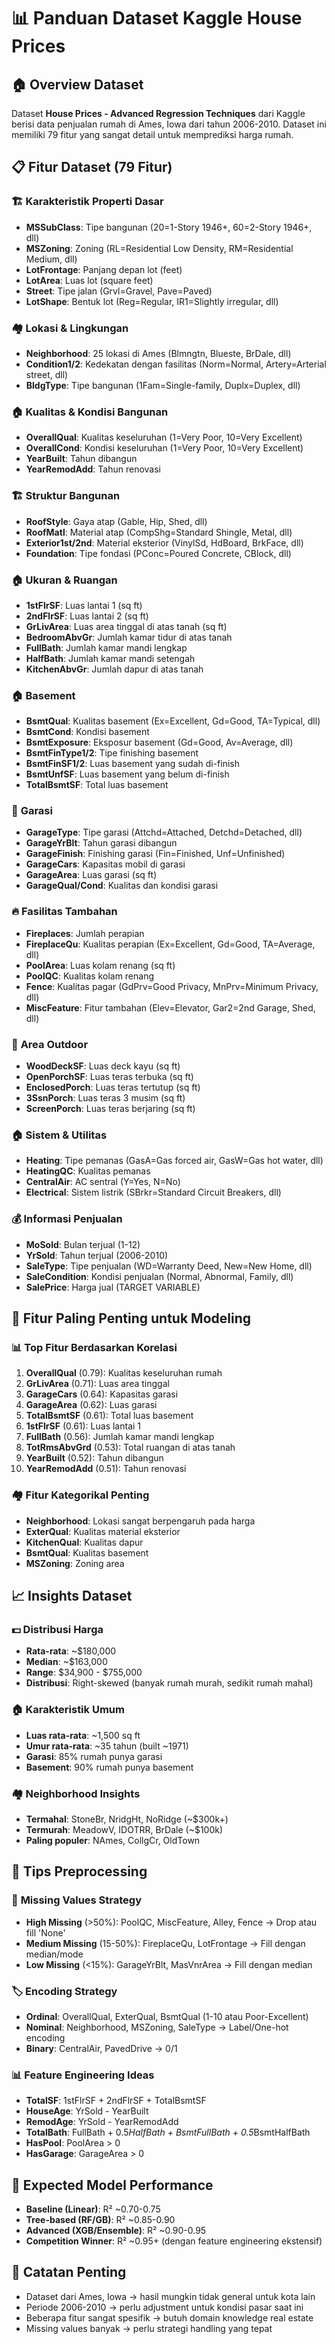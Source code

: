 # 📊 Panduan Dataset Kaggle House Prices

## 🏠 Overview Dataset
Dataset **House Prices - Advanced Regression Techniques** dari Kaggle berisi data penjualan rumah di Ames, Iowa dari tahun 2006-2010. Dataset ini memiliki 79 fitur yang sangat detail untuk memprediksi harga rumah.

## 📋 Fitur Dataset (79 Fitur)

### 🏗️ **Karakteristik Properti Dasar**
- **MSSubClass**: Tipe bangunan (20=1-Story 1946+, 60=2-Story 1946+, dll)
- **MSZoning**: Zoning (RL=Residential Low Density, RM=Residential Medium, dll)
- **LotFrontage**: Panjang depan lot (feet)
- **LotArea**: Luas lot (square feet)
- **Street**: Tipe jalan (Grvl=Gravel, Pave=Paved)
- **LotShape**: Bentuk lot (Reg=Regular, IR1=Slightly irregular, dll)

### 🏘️ **Lokasi & Lingkungan**
- **Neighborhood**: 25 lokasi di Ames (Blmngtn, Blueste, BrDale, dll)
- **Condition1/2**: Kedekatan dengan fasilitas (Norm=Normal, Artery=Arterial street, dll)
- **BldgType**: Tipe bangunan (1Fam=Single-family, Duplx=Duplex, dll)

### 🏠 **Kualitas & Kondisi Bangunan**
- **OverallQual**: Kualitas keseluruhan (1=Very Poor, 10=Very Excellent)
- **OverallCond**: Kondisi keseluruhan (1=Very Poor, 10=Very Excellent)
- **YearBuilt**: Tahun dibangun
- **YearRemodAdd**: Tahun renovasi

### 🏗️ **Struktur Bangunan**
- **RoofStyle**: Gaya atap (Gable, Hip, Shed, dll)
- **RoofMatl**: Material atap (CompShg=Standard Shingle, Metal, dll)
- **Exterior1st/2nd**: Material eksterior (VinylSd, HdBoard, BrkFace, dll)
- **Foundation**: Tipe fondasi (PConc=Poured Concrete, CBlock, dll)

### 🏠 **Ukuran & Ruangan**
- **1stFlrSF**: Luas lantai 1 (sq ft)
- **2ndFlrSF**: Luas lantai 2 (sq ft)
- **GrLivArea**: Luas area tinggal di atas tanah (sq ft)
- **BedroomAbvGr**: Jumlah kamar tidur di atas tanah
- **FullBath**: Jumlah kamar mandi lengkap
- **HalfBath**: Jumlah kamar mandi setengah
- **KitchenAbvGr**: Jumlah dapur di atas tanah

### 🏠 **Basement**
- **BsmtQual**: Kualitas basement (Ex=Excellent, Gd=Good, TA=Typical, dll)
- **BsmtCond**: Kondisi basement
- **BsmtExposure**: Eksposur basement (Gd=Good, Av=Average, dll)
- **BsmtFinType1/2**: Tipe finishing basement
- **BsmtFinSF1/2**: Luas basement yang sudah di-finish
- **BsmtUnfSF**: Luas basement yang belum di-finish
- **TotalBsmtSF**: Total luas basement

### 🚗 **Garasi**
- **GarageType**: Tipe garasi (Attchd=Attached, Detchd=Detached, dll)
- **GarageYrBlt**: Tahun garasi dibangun
- **GarageFinish**: Finishing garasi (Fin=Finished, Unf=Unfinished)
- **GarageCars**: Kapasitas mobil di garasi
- **GarageArea**: Luas garasi (sq ft)
- **GarageQual/Cond**: Kualitas dan kondisi garasi

### 🔥 **Fasilitas Tambahan**
- **Fireplaces**: Jumlah perapian
- **FireplaceQu**: Kualitas perapian (Ex=Excellent, Gd=Good, TA=Average, dll)
- **PoolArea**: Luas kolam renang (sq ft)
- **PoolQC**: Kualitas kolam renang
- **Fence**: Kualitas pagar (GdPrv=Good Privacy, MnPrv=Minimum Privacy, dll)
- **MiscFeature**: Fitur tambahan (Elev=Elevator, Gar2=2nd Garage, Shed, dll)

### 🏡 **Area Outdoor**
- **WoodDeckSF**: Luas deck kayu (sq ft)
- **OpenPorchSF**: Luas teras terbuka (sq ft)
- **EnclosedPorch**: Luas teras tertutup (sq ft)
- **3SsnPorch**: Luas teras 3 musim (sq ft)
- **ScreenPorch**: Luas teras berjaring (sq ft)

### 🏠 **Sistem & Utilitas**
- **Heating**: Tipe pemanas (GasA=Gas forced air, GasW=Gas hot water, dll)
- **HeatingQC**: Kualitas pemanas
- **CentralAir**: AC sentral (Y=Yes, N=No)
- **Electrical**: Sistem listrik (SBrkr=Standard Circuit Breakers, dll)

### 💰 **Informasi Penjualan**
- **MoSold**: Bulan terjual (1-12)
- **YrSold**: Tahun terjual (2006-2010)
- **SaleType**: Tipe penjualan (WD=Warranty Deed, New=New Home, dll)
- **SaleCondition**: Kondisi penjualan (Normal, Abnormal, Family, dll)
- **SalePrice**: Harga jual (TARGET VARIABLE)

## 🎯 **Fitur Paling Penting untuk Modeling**

### 📊 **Top Fitur Berdasarkan Korelasi**
1. **OverallQual** (0.79): Kualitas keseluruhan rumah
2. **GrLivArea** (0.71): Luas area tinggal
3. **GarageCars** (0.64): Kapasitas garasi
4. **GarageArea** (0.62): Luas garasi
5. **TotalBsmtSF** (0.61): Total luas basement
6. **1stFlrSF** (0.61): Luas lantai 1
7. **FullBath** (0.56): Jumlah kamar mandi lengkap
8. **TotRmsAbvGrd** (0.53): Total ruangan di atas tanah
9. **YearBuilt** (0.52): Tahun dibangun
10. **YearRemodAdd** (0.51): Tahun renovasi

### 🏘️ **Fitur Kategorikal Penting**
- **Neighborhood**: Lokasi sangat berpengaruh pada harga
- **ExterQual**: Kualitas material eksterior
- **KitchenQual**: Kualitas dapur
- **BsmtQual**: Kualitas basement
- **MSZoning**: Zoning area

## 📈 **Insights Dataset**

### 💵 **Distribusi Harga**
- **Rata-rata**: ~$180,000
- **Median**: ~$163,000
- **Range**: $34,900 - $755,000
- **Distribusi**: Right-skewed (banyak rumah murah, sedikit rumah mahal)

### 🏠 **Karakteristik Umum**
- **Luas rata-rata**: ~1,500 sq ft
- **Umur rata-rata**: ~35 tahun (built ~1971)
- **Garasi**: 85% rumah punya garasi
- **Basement**: 90% rumah punya basement

### 🏘️ **Neighborhood Insights**
- **Termahal**: StoneBr, NridgHt, NoRidge (~$300k+)
- **Termurah**: MeadowV, IDOTRR, BrDale (~$100k)
- **Paling populer**: NAmes, CollgCr, OldTown

## 🔧 **Tips Preprocessing**

### 🚫 **Missing Values Strategy**
- **High Missing** (>50%): PoolQC, MiscFeature, Alley, Fence → Drop atau fill 'None'
- **Medium Missing** (15-50%): FireplaceQu, LotFrontage → Fill dengan median/mode
- **Low Missing** (<15%): GarageYrBlt, MasVnrArea → Fill dengan median

### 🏷️ **Encoding Strategy**
- **Ordinal**: OverallQual, ExterQual, BsmtQual (1-10 atau Poor-Excellent)
- **Nominal**: Neighborhood, MSZoning, SaleType → Label/One-hot encoding
- **Binary**: CentralAir, PavedDrive → 0/1

### 📊 **Feature Engineering Ideas**
- **TotalSF**: 1stFlrSF + 2ndFlrSF + TotalBsmtSF
- **HouseAge**: YrSold - YearBuilt
- **RemodAge**: YrSold - YearRemodAdd
- **TotalBath**: FullBath + 0.5*HalfBath + BsmtFullBath + 0.5*BsmtHalfBath
- **HasPool**: PoolArea > 0
- **HasGarage**: GarageArea > 0

## 🎯 **Expected Model Performance**
- **Baseline (Linear)**: R² ~0.70-0.75
- **Tree-based (RF/GB)**: R² ~0.85-0.90
- **Advanced (XGB/Ensemble)**: R² ~0.90-0.95
- **Competition Winner**: R² ~0.95+ (dengan feature engineering ekstensif)

## 📝 **Catatan Penting**
- Dataset dari Ames, Iowa → hasil mungkin tidak general untuk kota lain
- Periode 2006-2010 → perlu adjustment untuk kondisi pasar saat ini
- Beberapa fitur sangat spesifik → butuh domain knowledge real estate
- Missing values banyak → perlu strategi handling yang tepat
